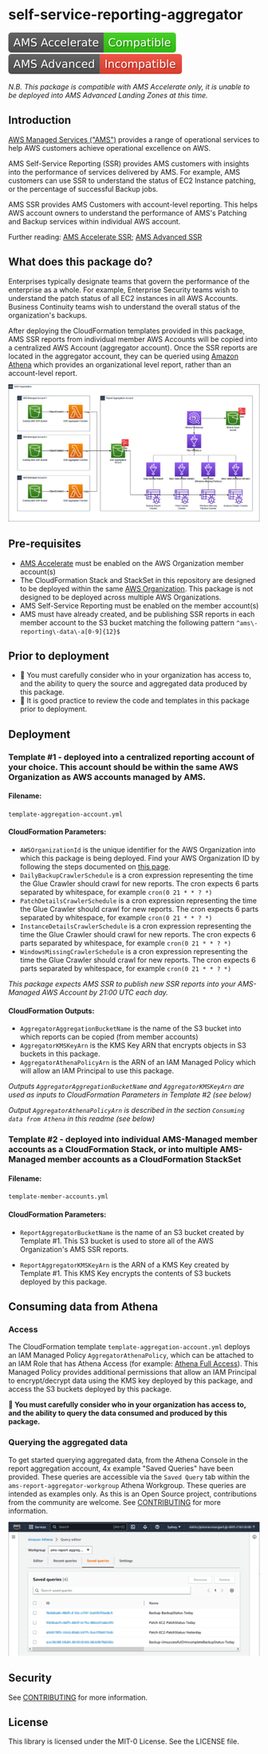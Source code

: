 # self-service-reporting-aggregator

![AMS Accelerate is Compatible](./images/accelerate.svg)
![AMS Advanced is Incompatible](./images/advanced.svg)

_N.B. This package is compatible with AMS Accelerate only, it is unable to be deployed into AMS Advanced Landing Zones at this time._

## Introduction

[AWS Managed Services ("AMS")](https://aws.amazon.com/managed-services/) provides a range of operational services to help AWS customers achieve operational excellence on AWS.

AMS Self-Service Reporting (SSR) provides AMS customers with insights into the performance of services delivered by AMS. For example, AMS customers can use SSR to understand the status of EC2 Instance patching, or the percentage of successful Backup jobs.

AMS SSR provides AMS Customers with account-level reporting. This helps AWS account owners to understand the performance of AMS's Patching and Backup services within individual AWS account.

Further reading: [AMS Accelerate SSR](https://docs.aws.amazon.com/managedservices/latest/accelerate-guide/self-service-reporting.html); [AMS Advanced SSR](https://docs.aws.amazon.com/managedservices/latest/userguide/self-service-reporting.html)

## What does this package do?

Enterprises typically designate teams that govern the performance of the enterprise as a whole. For example, Enterprise Security teams wish to understand the patch status of all EC2 instances in all AWS Accounts. Business Continuity teams wish to understand the overall status of the organization's backups.

After deploying the CloudFormation templates provided in this package, AMS SSR reports from individual member AWS Accounts will be copied into a centralized AWS Account (aggregator account). Once the SSR reports are located in the aggregator account, they can be queried using [Amazon Athena](https://aws.amazon.com/athena/) which provides an organizational level report, rather than an account-level report.

![SSR High Level Architecture Diagram](images/architecture.png)

## Pre-requisites

- [AMS Accelerate](https://docs.aws.amazon.com/managedservices/latest/accelerate-guide/what-is-acc.html) must be enabled on the AWS Organization member account(s)
- The CloudFormation Stack and StackSet in this repository are designed to be deployed within the same [AWS Organization](https://docs.aws.amazon.com/organizations/latest/userguide/orgs_introduction.html). This package is not designed to be deployed across multiple AWS Organizations.
- AMS Self-Service Reporting must be enabled on the member account(s)
- AMS must have already created, and be publishing SSR reports in each member account to the S3 bucket matching the following pattern `^ams\-reporting\-data\-a[0-9]{12}$`

## Prior to deployment

- 🚨 You must carefully consider who in your organization has access to, and the ability to query the source and aggregated data produced by this package.
- 🚨 It is good practice to review the code and templates in this package prior to deployment.

## Deployment

### Template #1 - deployed into a centralized reporting account of your choice. This account should be within the same AWS Organization as AWS accounts managed by AMS.

#### Filename:

`template-aggregation-account.yml`

#### CloudFormation Parameters:

- `AWSOrganizationId` is the unique identifier for the AWS Organization into which this package is being deployed. Find your AWS Organization ID by following the steps documented on [this page](https://docs.aws.amazon.com/organizations/latest/userguide/orgs_manage_org_details.html).
- `DailyBackupCrawlerSchedule` is a cron expression representing the time the Glue Crawler should crawl for new reports. The cron expects 6 parts separated by whitespace, for example `cron(0 21 * * ? *)`
- `PatchDetailsCrawlerSchedule` is a cron expression representing the time the Glue Crawler should crawl for new reports. The cron expects 6 parts separated by whitespace, for example `cron(0 21 * * ? *)`
- `InstanceDetailsCrawlerSchedule` is a cron expression representing the time the Glue Crawler should crawl for new reports. The cron expects 6 parts separated by whitespace, for example `cron(0 21 * * ? *)`
- `WindowsMissingCrawlerSchedule` is a cron expression representing the time the Glue Crawler should crawl for new reports. The cron expects 6 parts separated by whitespace, for example `cron(0 21 * * ? *)`

_This package expects AMS SSR to publish new SSR reports into your AMS-Managed AWS Account by 21:00 UTC each day._

#### CloudFormation Outputs:

- `AggregatorAggregationBucketName` is the name of the S3 bucket into which reports can be copied (from member accounts)
- `AggregatorKMSKeyArn` is the KMS Key ARN that encrypts objects in S3 buckets in this package.
- `AggregatorAthenaPolicyArn` is the ARN of an IAM Managed Policy which will allow an IAM Principal to use this package.

_Outputs `AggregatorAggregationBucketName` and `AggregatorKMSKeyArn` are used as inputs to CloudFormation Parameters in Template #2 (see below)_

_Output `AggregatorAthenaPolicyArn` is described in the section `Consuming data from Athena` in this readme (see below)_

### Template #2 - deployed into individual AMS-Managed member accounts as a CloudFormation Stack, or into multiple AMS-Managed member accounts as a CloudFormation StackSet

#### Filename:

`template-member-accounts.yml`

#### CloudFormation Parameters:

- `ReportAggregatorBucketName` is the name of an S3 bucket created by Template #1. This S3 bucket is used to store all of the AWS Organization's AMS SSR reports.

- `ReportAggregatorKMSKeyArn` is the ARN of a KMS Key created by Template #1. This KMS Key encrypts the contents of S3 buckets deployed by this package.

## Consuming data from Athena

### Access

The CloudFormation template `template-aggregation-account.yml` deploys an IAM Managed Policy `AggregatorAthenaPolicy`, which can be attached to an IAM Role that has Athena Access (for example: [Athena Full Access](https://docs.aws.amazon.com/athena/latest/ug/managed-policies.html#amazonathenafullaccess-managed-policy)). This Managed Policy provides additional permissions that allow an IAM Principal to encrypt/decrypt data using the KMS key deployed by this package, and access the S3 buckets deployed by this package.

**🚨 You must carefully consider who in your organization has access to, and the ability to query the data consumed and produced by this package.**

### Querying the aggregated data

To get started querying aggregated data, from the Athena Console in the report aggregation account, 4x example "Saved Queries" have been provided. These queries are accessible via the `Saved Query` tab within the `ams-report-aggregator-workgroup` Athena Workgroup. These queries are intended as examples only. As this is an Open Source project, contributions from the community are welcome. See [CONTRIBUTING](CONTRIBUTING.md) for more information.

![SSR Saved Athena Queries](images/saved-queries.png)

## Security

See [CONTRIBUTING](CONTRIBUTING.md#security-issue-notifications) for more information.

## License

This library is licensed under the MIT-0 License. See the LICENSE file.
